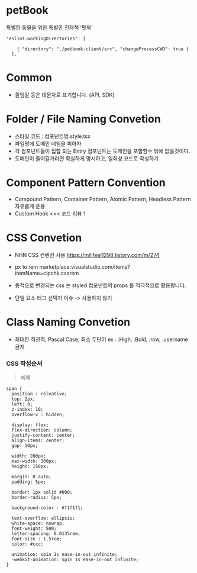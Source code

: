 # petBook

특별한 동물을 위한 특별한 전자책 '펫북'

```
"eslint.workingDirectories": [

    { "directory": "./petbook-client/src", "changeProcessCWD": true }
  ],

```

# Common

- 줄임말 등은 대문자로 표기합니다. (API, SDK)

# Folder / File Naming Convetion

- 스타일 코드 : 컴포넌트명.style.tsx
- 파일명에 도메인 네임을 피하자
- 각 컴포넌트들이 집합 되는 Entry 컴포넌트는 도메인을 포함할수 밖에 없을것이다.
- 도메인이 들어갈거라면 확실하게 명시하고, 일회성 코드로 작성하기

# Component Pattern Convention

- Compound Pattern, Container Pattern, Atomic Pattern, Headless Pattern 자유롭게 운용
- Custom Hook <<< 코드 리뷰 !

# CSS Convetion

- NHN CSS 컨벤션 사용
  https://millfeel1298.tistory.com/m/274

- px to rem
  marketplace.visualstudio.com/items?itemName=cipchk.cssrem

- 동적으로 변경되는 css 는 styled 컴포넌트의 props 를 적극적으로 활용합니다.

- 단일 요소 태그 선택자 이슈 -> 사용하지 않기

# Class Naming Convetion

- 최대한 직관적, Pascal Case, 최소 두단어
  ex : .High, .Bold, .row, .username 금지

### CSS 작성순서

> 예제

```
span {
  position : releative;
  top: 2px;
  left: 0;
  z-index: 10;
  overflow-x : hidden;

  display: flex;
  flex-direction: column;
  justify-content: center;
  align-items: center;
  gap: 10px;

  width: 200px;
  max-width: 300px;
  height: 150px;

  margin: 0 auto;
  padding: 5px;

  border: 1px solid #000;
  border-radius: 5px;

  background-color : #f1f1f1;

  text-overflow: ellipsis;
  white-space: nowrap;
  font-weight: 500;
  letter-spacing: 0.0135rem;
  font-size : 1.5rem;
  color: #ccc;

  animation: spin 1s ease-in-out infinite;
  -webkit-animation: spin 1s ease-in-out infinite;
}
```
